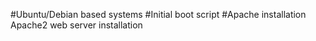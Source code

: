 #Ubuntu/Debian based systems
#Initial boot script
#Apache installation
Apache2 web server installation
